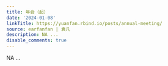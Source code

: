 ```yaml
---
title: 年会（起）
date: '2024-01-08'
linkTitle: https://yuanfan.rbind.io/posts/annual-meeting/
source: earfanfan | 袁凡
description: NA ...
disable_comments: true
---
```

NA ...